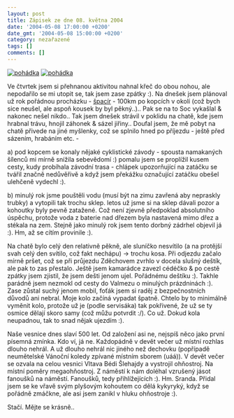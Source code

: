 ```yaml
---
layout: post
title: Zápisek ze dne 08. května 2004
date: '2004-05-08 17:00:00 +0200'
date_gmt: '2004-05-08 15:00:00 +0200'
category: nezařazené
tags: []
comments: []
---
```

<div >  <a href="wallpaper.php"><img alt="pohádka" src="%base_url%/assets/old-images/box.jpg"></a>  <a href="wallpaper.php"><img alt="pohádka" src="%base_url%/assets/old-images/crossing.jpg"></a>  </div>
<p>Ve čtvrtek jsem si přehnanou aktivitou nahnal křeč do obou nohou, ale nepodařilo se mi utopit se,  tak jsem zase zpátky :). Na dnešek jsem plánoval už rok pořádnou procházku -  <a href="http://www.spacir.unas.cz/">špacír</a> - 100km po kopcích v okolí (což bych sice neušel, ale aspoň  kousek by byl pěkný..).. Pak se na to Soc vykašlal &amp; nakonec nešel nikdo.. Tak jsem dnešek strávil  v poklidu na chatě, kde jsem hrabnal trávu, hnojil záhonek &amp; sázel jiřiny.. Doufal jsem, že mě pobyt na chatě  přivede na jiné myšlenky, což se splnilo hned po příjezdu - ještě před sázením, hrabáním etc. -</p>
<p>a) pod  kopcem se konaly nějaké cyklistické závody - spousta namakaných šílenců mi mírně snížila sebevědomí :)  pomalu jsem se proplížil kusem cesty, kudy probíhala závodní trasa - chlápek upozorňující na zatáčku se  tvářil značně nedůvěřivě a když jsem překážku označující zatáčku obešel ulehčeně vydechl :).</p>
<p>b) minulý rok  jsme pouštěli vodu (musí být na zimu zavřená aby nepraskly trubky) a vytopili tak trochu sklep. letos už jsme  si na sklep dávali pozor a kohoutky byly pevně zatažené. Což není zjevně předpoklad absolutního úspěchu,  protože voda z baterie nad dřezem byla nastavená mimo dřez a stékala na zem. Stejně jako minulý rok jsem  tento dorbný zádrhel objevil já :). Hm, až se cítím provinile :).</p>
<p>Na chatě bylo celý den relativně pěkně, ale sluníčko nesvítilo (a na protější svah celý den svítilo,  což fakt nechápu) -> trochu kosa. Při odjezdu začalo mírně pršet, což se při průjezdu Zděchovem zvrhlo v docela  slušný deštík, ale pak to zas přestalo. Ještě jsem kamarádce zavezl cédéčko &amp; po cestě zpátky jsem zjistil,  že jsem dešti jenom ujel. Pořádnému deštíku :). Takhle parádně jsem nezmokl od cesty do Valmezu o minulých  prázdninách :). Zase zůstal suchý jenom mobil, foťák jsem si raděj z bezpečnostních důvodů ani nebral.  Moje kolo začíná vypadat špatně. Chtelo by to minimálně vyměnit kolo, protože už je (podle servisáka) tak  pokřivené, že už se ty osmice dělají skoro samy (což můžu potvrdit :/). Co už. Dokud kola neupadnou,  tak to snad nějak ujezdím :).</p>
<p>Naše vesnice dnes slaví 500 let. Od založení asi ne, nejspíš něco jako první písemná zmínka. Kdo ví, já ne.  Každopádně v devět večer už místní rozhlas dlouho nehrál. A už dlouho nehrál nic jiného než dechovku (popřípadě  neumětelské Vánoční koledy zpívané místním sborem (uáá)). V devět večer se ozvala na celou vesnici Vltava Bédi  Šlehajdy a vystrojil ohňostroj. Na místní poměry megaohňostroj. Z náměstí k nám doléhal vzrušený jásot fanoušků  na náměstí. Fanoušků, tedy přihlížejících :). Hm. Sranda. Přidal jsem se ke vřavě svým plyšovým kohoutem co  dělá kykyryký, když se pořádně zmáčkne, ale asi jsem zanikl v hluku ohňostroje :).</p>
<p>Stačí. Mějte se krásně..</p>
